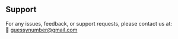 ## Support
For any issues, feedback, or support requests, please contact us at:  
📧 [guessynumber@gmail.com](mailto:guessynumber@gmail.com)  


